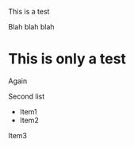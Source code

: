 
This is a test

Blah blah blah

# This is only a test

Again

<div>

Second list

<div>

*   Item1
*   Item2



Item3
